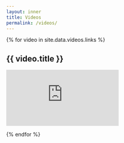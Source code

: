 ```yaml
---
layout: inner
title: Videos
permalink: /videos/
---
```

{% for video in site.data.videos.links %}

## {{ video.title }}
<iframe src="https://www.youtube.com/embed/{{ video.id }}" frameborder="0" allowfullscreen></iframe>

{% endfor %}
